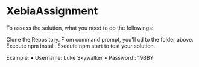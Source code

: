 # XebiaAssignment

To assess the solution, what you need to do the followings:

Clone the Repository.
From command prompt, you'll cd to the folder above.
Execute npm install.
Execute npm start to test your solution.

Example:
• Username: Luke Skywalker • Password : 19BBY
